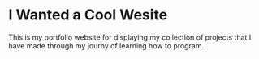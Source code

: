 # I Wanted a Cool Wesite

This is my portfolio website for displaying my collection of projects that I have made through my journy of learning how to program.
